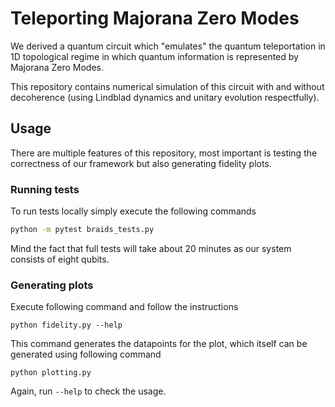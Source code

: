 # Teleporting Majorana Zero Modes

We derived a quantum circuit which "emulates" the quantum teleportation in 1D topological regime in which quantum information is represented by Majorana Zero Modes.

This repository contains numerical simulation of this circuit with and without decoherence (using Lindblad dynamics and unitary evolution respectfully).

## Usage

There are multiple features of this repository, most important is testing the correctness of our framework but also generating fidelity plots.

### Running tests

To run tests locally simply execute the following commands

```sh
python -m pytest braids_tests.py
```

Mind the fact that full tests will take about 20 minutes as our system consists of eight qubits.

### Generating plots

Execute following command and follow the instructions

```
python fidelity.py --help
```

This command generates the datapoints for the plot, which itself can be generated using following command

```
python plotting.py
```

Again, run `--help` to check the usage.
